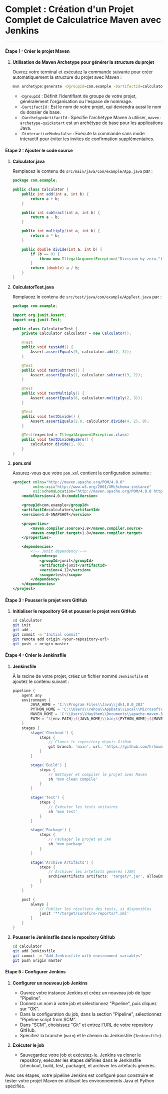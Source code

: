 # Complet : Création d'un Projet Complet de Calculatrice Maven avec Jenkins

---

#### Étape 1 : Créer le projet Maven

1. **Utilisation de Maven Archetype pour générer la structure du projet**

   Ouvrez votre terminal et exécutez la commande suivante pour créer automatiquement la structure du projet avec Maven :

   ```bash
   mvn archetype:generate -DgroupId=com.example -DartifactId=calculator -DarchetypeArtifactId=maven-archetype-quickstart -DinteractiveMode=false
   ```

   - `-DgroupId` : Définit l'identifiant de groupe de votre projet, généralement l'organisation ou l'espace de nommage.
   - `-DartifactId` : Est le nom de votre projet, qui deviendra aussi le nom du dossier de base.
   - `-DarchetypeArtifactId` : Spécifie l'archétype Maven à utiliser, `maven-archetype-quickstart` est un archétype de base pour les applications Java.
   - `-DinteractiveMode=false` : Exécute la commande sans mode interactif pour éviter les invites de confirmation supplémentaires.

#### Étape 2 : Ajouter le code source

1. **Calculator.java**

   Remplacez le contenu de `src/main/java/com/example/App.java` par :

   ```java
   package com.example;

   public class Calculator {
       public int add(int a, int b) {
           return a + b;
       }

       public int subtract(int a, int b) {
           return a - b;
       }

       public int multiply(int a, int b) {
           return a * b;
       }

       public double divide(int a, int b) {
           if (b == 0) {
               throw new IllegalArgumentException("Division by zero.");
           }
           return (double) a / b;
       }
   }
   ```

2. **CalculatorTest.java**

   Remplacez le contenu de `src/test/java/com/example/AppTest.java` par :

   ```java
   package com.example;

   import org.junit.Assert;
   import org.junit.Test;

   public class CalculatorTest {
       private Calculator calculator = new Calculator();

       @Test
       public void testAdd() {
           Assert.assertEquals(5, calculator.add(2, 3));
       }

       @Test
       public void testSubtract() {
           Assert.assertEquals(1, calculator.subtract(3, 2));
       }

       @Test
       public void testMultiply() {
           Assert.assertEquals(6, calculator.multiply(2, 3));
       }

       @Test
       public void testDivide() {
           Assert.assertEquals(2.0, calculator.divide(4, 2), 0);
       }

       @Test(expected = IllegalArgumentException.class)
       public void testDivideByZero() {
           calculator.divide(1, 0);
       }
   }
   ```

3. **pom.xml**

   Assurez-vous que votre `pom.xml` contient la configuration suivante :

   ```xml
   <project xmlns="http://maven.apache.org/POM/4.0.0"
            xmlns:xsi="http://www.w3.org/2001/XMLSchema-instance"
            xsi:schemaLocation="http://maven.apache.org/POM/4.0.0 http://www.apache.org/xsd/maven-4.0.0.xsd">
       <modelVersion>4.0.0</modelVersion>

       <groupId>com.example</groupId>
       <artifactId>calculator</artifactId>
       <version>1.0-SNAPSHOT</version>

       <properties>
           <maven.compiler.source>1.8</maven.compiler.source>
           <maven.compiler.target>1.8</maven.compiler.target>
       </properties>

       <dependencies>
           <!-- JUnit dependency -->
           <dependency>
               <groupId>junit</groupId>
               <artifactId>junit</artifactId>
               <version>4.12</version>
               <scope>test</scope>
           </dependency>
       </dependencies>
   </project>
   ```

#### Étape 3 : Pousser le projet vers GitHub

1. **Initialiser le repository Git et pousser le projet vers GitHub**

   ```bash
   cd calculator
   git init
   git add .
   git commit -m "Initial commit"
   git remote add origin <your-repository-url>
   git push -u origin master
   ```

#### Étape 4 : Créer le Jenkinsfile

1. **Jenkinsfile**

   À la racine de votre projet, créez un fichier nommé `Jenkinsfile` et ajoutez le contenu suivant :

   ```groovy
   pipeline {
       agent any
       environment {
           JAVA_HOME = 'C:\\Program Files\\Java\\jdk1.8.0_202'
           PYTHON_HOME = 'C:\\Users\\rehou\\AppData\\Local\\Microsoft\\WindowsApps'
           MAVEN_HOME = 'C:\\Users\\Haythem\\Documents\\apache-maven-3.9.0\\bin'
           PATH = "${env.PATH};${JAVA_HOME}\\bin;${PYTHON_HOME};${MAVEN_HOME}"
       }
       stages {
           stage('Checkout') {
               steps {
                   // Cloner le repository depuis GitHub
                   git branch: 'main', url: 'https://github.com/hrhouma/hello-jenkins-mvn.git'
               }
           }

           stage('Build') {
               steps {
                   // Nettoyer et compiler le projet avec Maven
                   sh 'mvn clean compile'
               }
           }

           stage('Test') {
               steps {
                   // Exécuter les tests unitaires
                   sh 'mvn test'
               }
           }

           stage('Package') {
               steps {
                   // Packager le projet en JAR
                   sh 'mvn package'
               }
           }

           stage('Archive Artifacts') {
               steps {
                   // Archiver les artefacts générés (JAR)
                   archiveArtifacts artifacts: 'target/*.jar', allowEmptyArchive: true
               }
           }
       }

       post {
           always {
               // Publier les résultats des tests, si disponibles
               junit '**/target/surefire-reports/*.xml'
           }
       }
   }
   ```

2. **Pousser le Jenkinsfile dans le repository GitHub**

   ```bash
   cd calculator
   git add Jenkinsfile
   git commit -m "Add Jenkinsfile with environment variables"
   git push origin master
   ```

#### Étape 5 : Configurer Jenkins

1. **Configurer un nouveau job Jenkins**
   - Ouvrez votre instance Jenkins et créez un nouveau job de type "Pipeline".
   - Donnez un nom à votre job et sélectionnez "Pipeline", puis cliquez sur "OK".
   - Dans la configuration du job, dans la section "Pipeline", sélectionnez "Pipeline script from SCM".
   - Dans "SCM", choisissez "Git" et entrez l'URL de votre repository GitHub.
   - Spécifiez la branche (`main`) et le chemin du Jenkinsfile (`Jenkinsfile`).

2. **Exécuter le job**
   - Sauvegardez votre job et exécutez-le. Jenkins va cloner le repository, exécuter les étapes définies dans le Jenkinsfile (checkout, build, test, package), et archiver les artefacts générés.

Avec ces étapes, votre pipeline Jenkins est configuré pour construire et tester votre projet Maven en utilisant les environnements Java et Python spécifiés.
